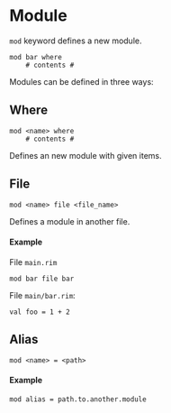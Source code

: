 # Module
`mod` keyword defines a new module.
```
mod bar where
    # contents #
```

Modules can be defined in three ways:

## Where
```
mod <name> where
    # contents #
```
Defines an new module with given items.

## File
```
mod <name> file <file_name>
```
Defines a module in another file.

#### Example
File `main.rim`
```
mod bar file bar
```
File `main/bar.rim`:
```
val foo = 1 + 2
```

## Alias
```
mod <name> = <path>
```
#### Example
```
mod alias = path.to.another.module
```